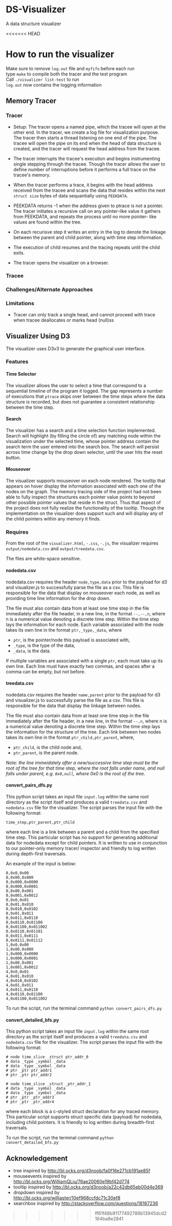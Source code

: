 # DS-Visualizer

A data structure visualizer

<<<<<<< HEAD
# How to run the visualizer  
Make sure to remove ``log.out`` file and ``myfifo`` before each run  
type ``make`` to compile both the tracer and the test program  
Call ``./visualizer list-test`` to run  
``log.out`` now contains the logging information  

## Memory Tracer

### Tracer

- Setup: The tracer opens a named pipe, which the tracee will open at the other end. 
In the tracer, we create a log file for visualization purpose. The tracer then starts
a thread listening on one end of the pipe. The tracee will open the pipe on its end 
when the head of data structure is created, and the tracer will request the head address
from the tracee.  

- The tracer interrupts the tracee's execution and begins instrumenting
single stepping through the tracee. Though the tracer allows the user
to define number of interruptions before it performs a full trace on the 
tracee's memory.

- When the tracer performs a trace, it begins with the head address received 
from the tracee and scans the data that resides 
within the next `struct size` bytes of data sequantially using `PEEKDATA`. 

- PEEKDATA returns -1 when the address given to ptrace is not a pointer. 
The tracer initiates a recursive call on any pointer-like value it
gathers from PEEKDATA, and repeats the process until no more pointer-
like values are found within the tree. 

- On each recurisve step it writes an entry in the log to denote the 
linkage between the parent and child pointer, along with time step 
information.

- The execution of child resumes and the tracing repeats until the child exits. 

- The tracer opens the visualizer on a browser. 

### Tracee




### Challenges/Alternate Approaches



### Limitations

- Tracer can only track a single head, and cannot proceed with trace 
when tracee deallocates or marks head (null)ss


## Visualizer Using D3

The visualizer uses D3v3 to generate the graphical user interface. 


### Features

#### Time Selector

The visualizer allows the user to select a time that correspond to a 
sequential timeline of the program it logged. The gap represents a 
number of executions that `ptrace` skips over between the time steps 
where the data structure is recorded, but does not guarantee a
consistent relationship between the time step. 


#### Search

The visualizer has a search and a time selection function implemented. 
Search will highlight (by filling the circle of) any matching node 
within the visualization under the selected time, whose pointer address 
contain the search term the user entered into the search box. The 
search will persist across time change by the drop down selector, until 
the user hits the reset button. 


#### Mouseover

The visualizer supports mouseover on each node rendered. The tooltip 
that appears on hover display the information associated with each one 
of the nodes on the graph. The memory tracing side of the project had
not been able to fully inspect the structures each pointer value points 
to beyond other possible pointer values that reside in the struct. Thus 
that aspect of the project does not fully realize the functionality of
the tooltip. Though the implementation on the visualizer does support 
such and will display any of the child pointers within any memory it finds. 


### Requires

From the root of the `visualizer.html`, `-.css`, `-.js`, the visualizer 
requires `output/nodedata.csv` and `output/treedata.csv`.

The files are white-space sensitive. 


#### nodedata.csv

nodedata.csv requires the header `node,type,data` prior to the payload 
for d3 and visualizer.js to successfully parse the file as a csv. This 
file is responsible for the data that display on mouseover each node, as
well as providing time line information for the drop down.

The file must also contain data from at least one time step in the file
immediately after the file header, in a new line, in the format `--,--,n`,
where n is a numerical value denoting a discrete time step. Within the 
time step lays the information for each node. Each variable associated 
with the node takes its own line in the format `ptr,_type,_data`, where

- `ptr`, is the pointer/node this payload is associated with,
- `_type`, is the type of the data,
- `_data`, is the data.

If multiple variables are associated with a single `ptr`, each must take 
up its own line. Each line must have exactly two commas, and spaces 
after a comma can be empty, but not before. 


#### treedata.csv 

nodedata.csv requires the header `name,parent` prior to the payload 
for d3 and visualizer.js to successfully parse the file as a csv. This 
file is responsible for the data that display the linkage between nodes.

The file must also contain data from at least one time step in the file
immediately after the file header, in a new line, in the format `--,n`,
where n is a numerical value denoting a discrete time step. Within the 
time step lays the information for the structure of the tree. Each link
between two nodes takes its own line in the format `ptr_child,ptr_parent`,
where,

- `ptr_child`, is the child node and,
- `ptr_parent`, is the parent node.

*Note: the line immeidately after a new/successive time step must be the
root of the tree for that time step, where the root falls under name, 
and null falls under parent, e.g. `0x0,null`, where 0x0 is the root of 
the tree.*


#### convert_pairs_dfs.py

This python script takes an input file `input.log` within the same 
root directory as the script itself and produces a valid
`treedata.csv` and `nodedata.csv` file for the visualizer. The script 
parses the input file with the following format: 

`time_step,ptr_parent,ptr_child`

where each line is a link between a parent and a child from the 
specified time step. This particular script has no support for 
generating additional data for nodedata except for child pointers. It is 
written to use in conjunction to our pointer-only memory tracer/
inspector and friendly to log written during depth-first traversals.

An example of the input is below:

```
0,0x0,0x00
0,0x00,0x000
0,0x000,0x0000
0,0x000,0x0001
0,0x00,0x001
0,0x001,0x0012
0,0x0,0x01
0,0x01,0x010
0,0x010,0x0102
0,0x01,0x011
0,0x011,0x0110
0,0x0110,0x01100
0,0x01100,0x011002
0,0x0110,0x01101
0,0x011,0x0111
0,0x0111,0x01112
1,0x0,0x00
1,0x00,0x000
1,0x000,0x0000
1,0x000,0x0001
1,0x00,0x001
1,0x001,0x0012
4,0x0,0x01
4,0x01,0x010
4,0x010,0x0102
4,0x01,0x011
4,0x011,0x0110
4,0x0110,0x01100
4,0x01100,0x011002
```

To run the script, run the terminal command `python convert_pairs_dfs.py`


#### convert_detailed_bfs.py

This python script takes an input file `input.log` within the same 
root directory as the script itself and produces a valid
`treedata.csv` and `nodedata.csv` file for the visualizer. The script 
parses the input file with the following format: 

```
# node time_slice _struct ptr_addr_0
# data _type _symbol _data
# data _type _symbol _data
# ptr _ptr ptr_addr1
# ptr _ptr ptr_addr2

# node time_slice _struct _ptr_addr_1
# data _type _symbol _data
# data _type _symbol _data
# ptr _ptr _ptr_addr3
# ptr _ptr _ptr_addr4
```

where each block is a c-styled struct declaration for any traced memory.  
This particular script supports struct specific data (payload) for 
nodedata, including child pointers. It is friendly to log written during
breadth-first traversals.

To run the script, run the terminal command `python convert_detailed_bfs.py`


## Acknowledgement

- tree inspired by http://bl.ocks.org/d3noob/fa0f16e271cb191ae85f
- mouseevents inspired by http://bl.ocks.org/WilliamQLiu/76ae20060e19bf42d774
- tooltip inspired by http://bl.ocks.org/d3noob/a22c42db65eb00d4e369
- dropdown inspired by http://bl.ocks.org/williaster/10ef968ccfdc71c30ef8
- searchbox inspired by http://stackoverflow.com/questions/18167236 
>>>>>>> ff61f48b91177492786b13945dcd2164ba8e2841
